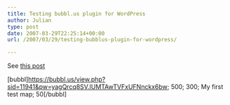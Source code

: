 ```yaml
---
title: Testing bubbl.us plugin for WordPress
author: Julian
type: post
date: 2007-03-29T22:25:14+00:00
url: /2007/03/29/testing-bubblus-plugin-for-wordpress/

---
```

See [this post][1]

[bubbl]https://bubbl.us/view.php?sid=11941&pw=yagQrcq8SV.IUMTAwTVFxUFNnckx6bw; 500; 300; My first test map; 50[/bubbl]

 [1]: https://blog.bubbl.us/2007/03/14/wordpress-plugin-bubblus/